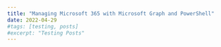 ```yaml
---
title: "Managing Microsoft 365 with Microsoft Graph and PowerShell"
date: 2022-04-29
#tags: [testing, posts]
#excerpt: "Testing Posts"
---
```



